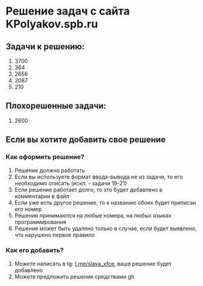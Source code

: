 # Решение задач с сайта KPolyakov.spb.ru

## Задачи к решению:
1. 3700
1. 364
1. 2656
1. 2087
1. 210

## Плохорешенные задачи:
1. 2600

## Если вы хотите добавить свое решение
### Как оформить решение?
1. Решение должно работать
1. Если вы используете формат ввода-вывода не из задачи, то его необходимо описать (искл. - задачи 19-21)
1. Если решение работает долго, то это будет добавлено в комментарии в файл
1. Если уже есть другое решение, то к названию обоих будет приписан его номер
1. Решения принимаются на любые номера, на любых языках программирования 
1. Решение может быть удалено только в случае, если будет выявлено, что нарушено первое правило

### Как его добавить?
1. Можете написать в tg: [t.me/slava_xfce](t.me/slava_xfce), ваше решение будет добавлено
1. Можете предложить решения средствами git

